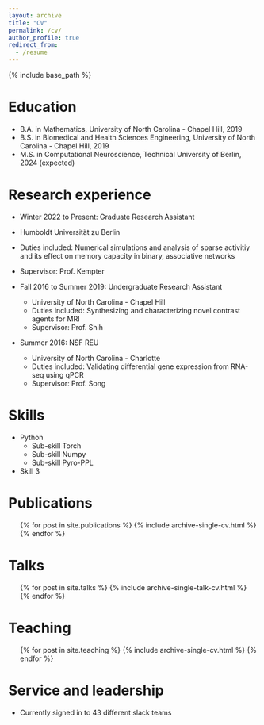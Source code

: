 ```yaml
---
layout: archive
title: "CV"
permalink: /cv/
author_profile: true
redirect_from:
  - /resume
---
```


{% include base_path %}

Education
======
* B.A. in Mathematics, University of North Carolina - Chapel Hill, 2019
* B.S. in Biomedical and Health Sciences Engineering, University of North Carolina - Chapel Hill, 2019
* M.S. in Computational Neuroscience, Technical University of Berlin, 2024 (expected)

Research experience
======
*  Winter 2022 to Present: Graduate Research Assistant
  * Humboldt Universität zu Berlin
  * Duties included: Numerical simulations and analysis of sparse activitiy and its effect on memory capacity in binary, associative networks
  * Supervisor: Prof. Kempter
    
* Fall 2016 to Summer 2019: Undergraduate Research Assistant
  * University of North Carolina - Chapel Hill
  * Duties included: Synthesizing and characterizing novel contrast agents for MRI
  * Supervisor: Prof. Shih
    
* Summer 2016: NSF REU
  * University of North Carolina - Charlotte
  * Duties included: Validating differential gene expression from RNA-seq using qPCR 
  * Supervisor: Prof. Song
  
Skills
======
* Python
  * Sub-skill Torch
  * Sub-skill Numpy
  * Sub-skill Pyro-PPL
* Skill 3

Publications
======
  <ul>{% for post in site.publications %}
    {% include archive-single-cv.html %}
  {% endfor %}</ul>
  
Talks
======
  <ul>{% for post in site.talks %}
    {% include archive-single-talk-cv.html %}
  {% endfor %}</ul>
  
Teaching
======
  <ul>{% for post in site.teaching %}
    {% include archive-single-cv.html %}
  {% endfor %}</ul>
  
Service and leadership
======
* Currently signed in to 43 different slack teams
